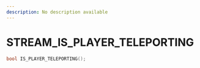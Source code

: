 ```yaml
---
description: No description available 
---
```


# STREAM\_IS_PLAYER_TELEPORTING

```cpp
bool IS_PLAYER_TELEPORTING();
```